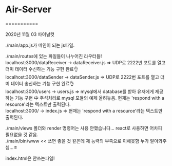 # Air-Server
===========


2020년 11월 03 파이널컷

./main/app.js가 메인이 되는 js파일.

./main/routes에 있는 파일들이 나누어진 라우터들!  
localhost:3000/dataReceiver -> dataReceiver.js => UDP로 2222번 포트를 열고 더미 데이터 수신하는 기능 구현 완료👌  
localhost:3000/dataSender -> dataSender.js => UDP로 2222번 포트를 열고 더미 데이터 송신하는 기능 구현 완료👌  
localhost:3000/users -> users.js => mysql에서 database를 받아 유저에게 제공하는 기능 구현 中 주석처리로 mysql 모듈의 예제 올려놓음. 
현재는 'respond with a resource'라는 텍스트만 출력된다.  
localhost:3000/ -> index.js => 현재는 'respond with a resource'라는 텍스트만 출력된다. 

./main/views 폴더와 render 명령어는 사용 안했습니다... react로 사용하면 어차피 필요없을 것 같음.  
./main/bin/www << 쓰면 좋을 것 같은데 제 능력의 부족으로 이해못함 누가 알아와주셈...ㅎ  

index.html은 안쓰는파일!
